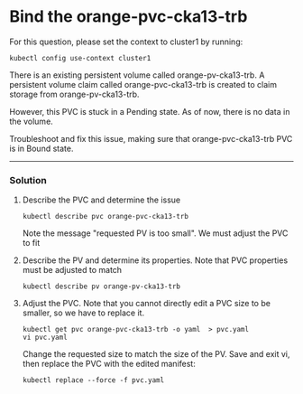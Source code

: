 # Bind the orange-pvc-cka13-trb

For this question, please set the context to cluster1 by running:

```
kubectl config use-context cluster1
```

There is an existing persistent volume called orange-pv-cka13-trb. A persistent volume claim called orange-pvc-cka13-trb is created to claim storage from orange-pv-cka13-trb.

However, this PVC is stuck in a Pending state. As of now, there is no data in the volume.

Troubleshoot and fix this issue, making sure that orange-pvc-cka13-trb PVC is in Bound state.

---

### Solution

1. Describe the PVC and determine the issue

    ```
    kubectl describe pvc orange-pvc-cka13-trb
    ```

    Note the message "requested PV is too small". We must adjust the PVC to fit

2.  Describe the PV and determine its properties. Note that PVC properties must be adjusted to match

    ```
    kubectl describe pv orange-pv-cka13-trb
    ```

3.  Adjust the PVC. Note that you cannot directly edit a PVC size to be smaller, so we have to replace it.

    ```
    kubectl get pvc orange-pvc-cka13-trb -o yaml  > pvc.yaml
    vi pvc.yaml
    ```

    Change the requested size to match the size of the PV. Save and exit vi, then replace the PVC with the edited manifest:

    ```
    kubectl replace --force -f pvc.yaml
    ```
